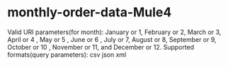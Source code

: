 # monthly-order-data-Mule4
Valid URI parameters(for month): January or 1,  February or 2,  March or 3,  April or 4 , May or 5 , June or 6 , July or 7,  August or 8,  September or 9,  October or 10 , November or 11, and December or 12.  Supported formats(query parameters): csv json xml
